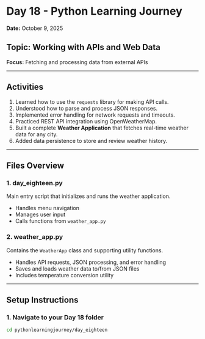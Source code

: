 # Day 18 - Python Learning Journey

**Date:** October 9, 2025

## Topic: Working with APIs and Web Data

**Focus:** Fetching and processing data from external APIs

---

## Activities

1. Learned how to use the `requests` library for making API calls.
2. Understood how to parse and process JSON responses.
3. Implemented error handling for network requests and timeouts.
4. Practiced REST API integration using OpenWeatherMap.
5. Built a complete **Weather Application** that fetches real-time weather data for any city.
6. Added data persistence to store and review weather history.

---

## Files Overview

### **1. day_eighteen.py**

Main entry script that initializes and runs the weather application.

- Handles menu navigation
- Manages user input
- Calls functions from `weather_app.py`

### **2. weather_app.py**

Contains the `WeatherApp` class and supporting utility functions.

- Handles API requests, JSON processing, and error handling
- Saves and loads weather data to/from JSON files
- Includes temperature conversion utility

---

## Setup Instructions

### 1. Navigate to your Day 18 folder

```bash
cd pythonlearningjourney/day_eighteen
```
